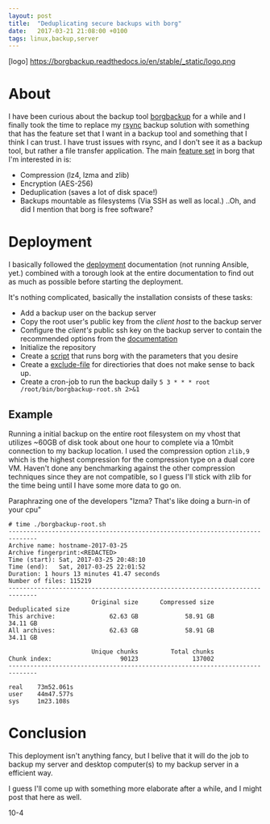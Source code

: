 ```yaml
---
layout: post
title:  "Deduplicating secure backups with borg"
date:   2017-03-21 21:08:00 +0100
tags: linux,backup,server
---
```


[logo] https://borgbackup.readthedocs.io/en/stable/_static/logo.png

# About
I have been curious about the backup tool [borgbackup](https://github.com/borgbackup) for a while and I finally took the time to replace my [rsync](https://rsync.samba.org/) backup solution with something that has the feature set that I want in a backup tool and something that I think I can trust. I have trust issues with rsync, and I don't see it as a backup tool, but rather a file transfer application.
The main [feature set](https://borgbackup.readthedocs.io/en/stable/index.html?highlight=features) in borg that I'm interested in is:
* Compression (lz4, lzma and zlib)
* Encryption (AES-256)
* Deduplication (saves a lot of disk space!)
* Backups mountable as filesystems (Via SSH as well as local.)
..Oh, and did I mention that borg is free software?

# Deployment
I basically followed the [deployment](https://borgbackup.readthedocs.io/en/stable/deployment.html) documentation (not running Ansible, yet.) combined with a torough look at the entire documentation to find out as much as possible before starting the deployment.

It's nothing complicated, basically the installation consists of these tasks:
* Add a backup user on the backup server
* Copy the root user's public key from the _client host_ to the backup server
* Configure the _client's_ public ssh key on the backup server to contain the recommended options from the [documentation](https://borgbackup.readthedocs.io/en/stable/deployment.html#restrictions)
* Initialize the repository
* Create a [script](https://github.com/fmikker/backup-utils/blob/master/borgbackup/borgbackup-root.sh) that runs borg with the parameters that you desire
* Create a [exclude-file](https://github.com/fmikker/backup-utils/blob/master/borgbackup/.borgexcludes) for directiories that does not make sense to back up.
* Create a cron-job to run the backup daily `5 3 * * * root /root/bin/borgbackup-root.sh 2>&1`


## Example

Running a initial backup on the entire root filesystem on my vhost that utilizes ~60GB of disk took about one hour to complete via a 10mbit connection to my backup location.
I used the compression option `zlib,9` which is the highest compression for the compression type on a dual core VM.
Haven't done any benchmarking against the other compression techniques since they are not compatible, so I guess I'll stick with zlib for the time being until I have some more data to go on.

Paraphrazing one of the developers "lzma? That's like doing a burn-in of your cpu"

```
# time ./borgbackup-root.sh 
------------------------------------------------------------------------------
Archive name: hostname-2017-03-25
Archive fingerprint:<REDACTED> 
Time (start): Sat, 2017-03-25 20:48:10
Time (end):   Sat, 2017-03-25 22:01:52
Duration: 1 hours 13 minutes 41.47 seconds
Number of files: 115219
------------------------------------------------------------------------------
                       Original size      Compressed size    Deduplicated size
This archive:               62.63 GB             58.91 GB             34.11 GB
All archives:               62.63 GB             58.91 GB             34.11 GB

                       Unique chunks         Total chunks
Chunk index:                   90123               137002
------------------------------------------------------------------------------

real    73m52.061s
user    44m47.577s
sys     1m23.108s
```

# Conclusion
This deployment isn't anything fancy, but I belive that it will do the job to backup my server and desktop computer(s) to my backup server in a efficient way.

I guess I'll come up with something more elaborate after a while, and I might post that here as well.

10-4




